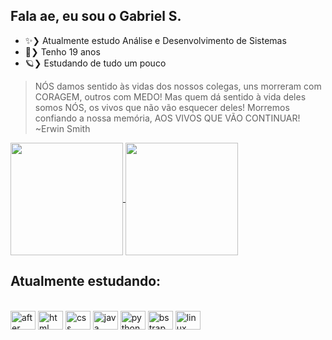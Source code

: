 ## Fala ae, eu sou o Gabriel S.

- ✨❯ Atualmente estudo Análise e Desenvolvimento de Sistemas
- 🍃❯ Tenho 19 anos
- 🪐❯ Estudando de tudo um pouco

> NÓS damos sentido às vidas dos nossos colegas, uns morreram com CORAGEM, outros com MEDO! Mas quem dá sentido à vida deles somos NÓS, os vivos que não vão esquecer deles! Morremos confiando a nossa memória, AOS VIVOS QUE VÃO CONTINUAR! ~Erwin Smith

<a href="https://github.com/anuraghazra/github-readme-stats">
  <img height="180em" align="center" src="https://github-readme-stats.vercel.app/api?username=GSalustrianoSouza&show_icons=true&theme=dracula&count_private=true&include_all_commits=true" />
</a>
<a href="https://github.com/anuraghazra/convoychat">
  <img height="180em" align="center" src="https://github-readme-stats.vercel.app/api/top-langs/?username=anuraghazra&layout=compact&theme=dracula" />
</a>

## Atualmente estudando:
<div style="display: inline_block"><br>
  <img align="center" alt="after" height="30" width="40" src="https://cdn.jsdelivr.net/gh/devicons/devicon/icons/aftereffects/aftereffects-original.svg">
  <img align="center" alt="html" height="30" width="40" src="https://cdn.jsdelivr.net/gh/devicons/devicon/icons/html5/html5-original.svg">
  <img align="center" alt="css" height="30" width="40" src="https://cdn.jsdelivr.net/gh/devicons/devicon/icons/css3/css3-original.svg">
  <img align="center" alt="java" height="30" width="40" src="https://cdn.jsdelivr.net/gh/devicons/devicon/icons/java/java-original.svg">
  <img align="center" alt="python" height="30" width="40" src="https://cdn.jsdelivr.net/gh/devicons/devicon/icons/python/python-original.svg">
  <img align="center" alt="bstrap" height="30" width="40" src="https://cdn.jsdelivr.net/gh/devicons/devicon/icons/bootstrap/bootstrap-original.svg">
  <img align="center" alt="linux" height="30" width="40" src="https://cdn.jsdelivr.net/gh/devicons/devicon/icons/linux/linux-original.svg">
</div>

  
          
        
          



